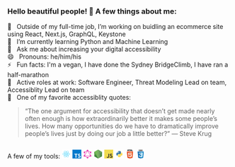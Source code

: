 ### Hello beautiful people! 👋 A few things about me:

🔭&nbsp;&nbsp;&nbsp;Outside of my full-time job, I’m working on buidling an ecommerce site using React, Next.js, GraphQL, Keystone  
🌱&nbsp;&nbsp;&nbsp;I’m currently learning Python and Machine Learning  
💬&nbsp;&nbsp;&nbsp;Ask me about increasing your digital accessibility  
😄&nbsp;&nbsp;&nbsp;Pronouns: he/him/his  
⚡&nbsp;&nbsp;&nbsp;Fun facts: I'm a vegan, I have done the Sydney BridgeClimb, I have ran a half-marathon  
:muscle:&nbsp;&nbsp;&nbsp;Active roles at work: Software Engineer, Threat Modeling Lead on team, Accessiblity Lead on team  
:speech_balloon:&nbsp;&nbsp;&nbsp;One of my favorite accessiblity quotes:

> “The one argument for accessibility that doesn’t get made nearly often enough is how extraordinarily better it makes some people’s lives. How many opportunities do we have to dramatically improve people’s lives just by doing our job a little better?” ― Steve Krug

<pre></pre>

A few of my tools:
<img src="https://raw.githubusercontent.com/github/explore/80688e429a7d4ef2fca1e82350fe8e3517d3494d/topics/react/react.png" height="20" alt="React" /> <img src="https://raw.githubusercontent.com/github/explore/80688e429a7d4ef2fca1e82350fe8e3517d3494d/topics/typescript/typescript.png" height="20" alt="TypeScript" /> <img src="https://raw.githubusercontent.com/github/explore/80688e429a7d4ef2fca1e82350fe8e3517d3494d/topics/graphql/graphql.png" height="20" alt="GraphQL" /> <img src="https://raw.githubusercontent.com/github/explore/80688e429a7d4ef2fca1e82350fe8e3517d3494d/topics/nodejs/nodejs.png" height="20" alt="NodeJs" /> <img src="https://raw.githubusercontent.com/github/explore/80688e429a7d4ef2fca1e82350fe8e3517d3494d/topics/javascript/javascript.png" height="20" alt="JavaScript" /> <img src="https://raw.githubusercontent.com/github/explore/80688e429a7d4ef2fca1e82350fe8e3517d3494d/topics/python/python.png" height="20" alt="Python" /> <img src="https://raw.githubusercontent.com/github/explore/80688e429a7d4ef2fca1e82350fe8e3517d3494d/topics/html/html.png" height="20" alt="HTML" /> <img src="https://raw.githubusercontent.com/github/explore/80688e429a7d4ef2fca1e82350fe8e3517d3494d/topics/css/css.png" height="20" alt="CSS" />
